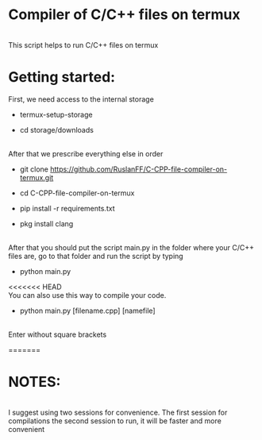# Compiler of C/C++ files on termux 

<br> This script helps to run C/C++ files on termux

# Getting started:

  First, we need access to the internal storage

  + termux-setup-storage  

  + cd storage/downloads

  

 <br>After that we prescribe everything else in order

 + git clone https://github.com/RuslanFF/C-CPP-file-compiler-on-termux.git

 + cd C-CPP-file-compiler-on-termux

 + pip install -r requirements.txt 

 + pkg install clang

 

 <br> After that you should put the script main.py in the folder where your C/C++ files are, go to that folder and run the script by typing

 + python main.py
 
<<<<<<< HEAD
 <br> You can also use this way to compile your code.
 + python main.py [filename.cpp] [namefile] 
 
 <br> Enter without square brackets 
 
=======

 # NOTES:
<br> I suggest using two sessions for convenience. The first session for compilations the second session to run, it will be faster and more convenient 
 
